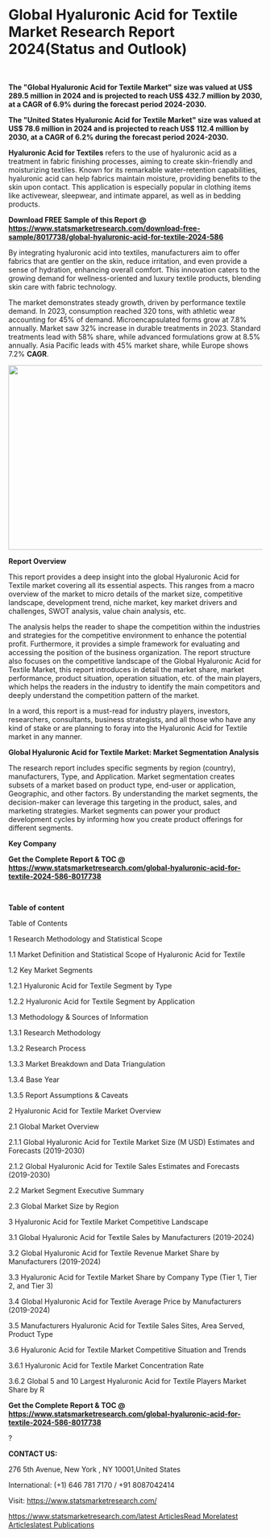 <h1>Global Hyaluronic Acid for Textile Market Research Report 2024(Status and Outlook)</h1><br/><p><strong>The "Global Hyaluronic Acid for Textile Market" size was valued at US$ 289.5 million in 2024 and is projected to reach US$ 432.7 million by 2030, at a <strong>CAGR</strong> of 6.9% during the forecast period 2024-2030.</strong></p>
 
 
 
 <p><strong>The "United States Hyaluronic Acid for Textile Market" size was valued at US$ 78.6 million in 2024 and is projected to reach US$ 112.4 million by 2030, at a <strong>CAGR</strong> of 6.2% during the forecast period 2024-2030.</strong></p>
 
 
 
 <p><strong>Hyaluronic Acid for Textiles</strong> refers to the use of hyaluronic acid as a treatment in fabric finishing processes, aiming to create skin-friendly and moisturizing textiles. Known for its remarkable water-retention capabilities, hyaluronic acid can help fabrics maintain moisture, providing benefits to the skin upon contact. This application is especially popular in clothing items like activewear, sleepwear, and intimate apparel, as well as in bedding products.</p>
 
 
 
 <p><strong>Download FREE Sample of this Report @ <a href="https://www.statsmarketresearch.com/download-free-sample/8017738/global-hyaluronic-acid-for-textile-2024-586">https://www.statsmarketresearch.com/download-free-sample/8017738/global-hyaluronic-acid-for-textile-2024-586</a></strong></p>
 
 
 
 <p>By integrating hyaluronic acid into textiles, manufacturers aim to offer fabrics that are gentler on the skin, reduce irritation, and even provide a sense of hydration, enhancing overall comfort. This innovation caters to the growing demand for wellness-oriented and luxury textile products, blending skin care with fabric technology.</p>
 
 
 
 <p>The market demonstrates steady growth, driven by performance textile demand. In 2023, consumption reached 320 tons, with athletic wear accounting for 45% of demand. Microencapsulated forms grow at 7.8% annually. Market saw 32% increase in durable treatments in 2023. Standard treatments lead with 58% share, while advanced formulations grow at 8.5% annually. Asia Pacific leads with 45% market share, while Europe shows 7.2% <strong>CAGR</strong>.</p>
 
 
 
 <p><img alt="" src="https://www.24marketreports.com/assets/report-images/HyaluronicAcidforTextileMarket.png" style="height:366px; width:731px" /></p>
 
 
 
 <p><strong>Report Overview</strong></p>
 
 
 
 <p>This report provides a deep insight into the global Hyaluronic Acid for Textile market covering all its essential aspects. This ranges from a macro overview of the market to micro details of the market size, competitive landscape, development trend, niche market, key market drivers and challenges, SWOT analysis, value chain analysis, etc.</p>
 
 
 
 <p>The analysis helps the reader to shape the competition within the industries and strategies for the competitive environment to enhance the potential profit. Furthermore, it provides a simple framework for evaluating and accessing the position of the business organization. The report structure also focuses on the competitive landscape of the Global Hyaluronic Acid for Textile Market, this report introduces in detail the market share, market performance, product situation, operation situation, etc. of the main players, which helps the readers in the industry to identify the main competitors and deeply understand the competition pattern of the market.</p>
 
 
 
 <p>In a word, this report is a must-read for industry players, investors, researchers, consultants, business strategists, and all those who have any kind of stake or are planning to foray into the Hyaluronic Acid for Textile market in any manner.</p>
 
 
 
 <p><strong>Global Hyaluronic Acid for Textile Market: Market Segmentation Analysis</strong></p>
 
 
 
 <p>The research report includes specific segments by region (country), manufacturers, Type, and Application. Market segmentation creates subsets of a market based on product type, end-user or application, Geographic, and other factors. By understanding the market segments, the decision-maker can leverage this targeting in the product, sales, and marketing strategies. Market segments can power your product development cycles by informing how you create product offerings for different segments.</p>
 
 
 
 <p><strong>Key Company</strong></p>
 
 
 
 <div><b>Get the Complete Report & TOC @ <a href="https://www.statsmarketresearch.com/global-hyaluronic-acid-for-textile-2024-586-8017738">https://www.statsmarketresearch.com/global-hyaluronic-acid-for-textile-2024-586-8017738</a></b></div>
 
 
 
 <p><br />
 
 <b>Table of content</b></p>
 
 
 
 <p>Table of Contents<br />
 
 1 Research Methodology and Statistical Scope<br />
 
 1.1 Market Definition and Statistical Scope of Hyaluronic Acid for Textile<br />
 
 1.2 Key Market Segments<br />
 
 1.2.1 Hyaluronic Acid for Textile Segment by Type<br />
 
 1.2.2 Hyaluronic Acid for Textile Segment by Application<br />
 
 1.3 Methodology & Sources of Information<br />
 
 1.3.1 Research Methodology<br />
 
 1.3.2 Research Process<br />
 
 1.3.3 Market Breakdown and Data Triangulation<br />
 
 1.3.4 Base Year<br />
 
 1.3.5 Report Assumptions & Caveats<br />
 
 2 Hyaluronic Acid for Textile Market Overview<br />
 
 2.1 Global Market Overview<br />
 
 2.1.1 Global Hyaluronic Acid for Textile Market Size (M USD) Estimates and Forecasts (2019-2030)<br />
 
 2.1.2 Global Hyaluronic Acid for Textile Sales Estimates and Forecasts (2019-2030)<br />
 
 2.2 Market Segment Executive Summary<br />
 
 2.3 Global Market Size by Region<br />
 
 3 Hyaluronic Acid for Textile Market Competitive Landscape<br />
 
 3.1 Global Hyaluronic Acid for Textile Sales by Manufacturers (2019-2024)<br />
 
 3.2 Global Hyaluronic Acid for Textile Revenue Market Share by Manufacturers (2019-2024)<br />
 
 3.3 Hyaluronic Acid for Textile Market Share by Company Type (Tier 1, Tier 2, and Tier 3)<br />
 
 3.4 Global Hyaluronic Acid for Textile Average Price by Manufacturers (2019-2024)<br />
 
 3.5 Manufacturers Hyaluronic Acid for Textile Sales Sites, Area Served, Product Type<br />
 
 3.6 Hyaluronic Acid for Textile Market Competitive Situation and Trends<br />
 
 3.6.1 Hyaluronic Acid for Textile Market Concentration Rate<br />
 
 3.6.2 Global 5 and 10 Largest Hyaluronic Acid for Textile Players Market Share by R</p>
 
 
 
 <div><b>Get the Complete Report & TOC @ <a href="https://www.statsmarketresearch.com/global-hyaluronic-acid-for-textile-2024-586-8017738">https://www.statsmarketresearch.com/global-hyaluronic-acid-for-textile-2024-586-8017738</a></b></div>
 
 
 
 <p>? </p>
 
 
 
 <p><b>CONTACT US:</b><br />
 
 276 5th Avenue, New York , NY 10001,United States<br />
 
 International: (+1) 646 781 7170 / +91 8087042414<br />
 
 Visit: <a href="https://www.statsmarketresearch.com/">https://www.statsmarketresearch.com/</a><br />
 
 <a href="https://gyeongbokgung.com">https://www.statsmarketresearch.com/</a><a href="https://hallyeomaritime.com">latest Articles</a><a href="https://jingwansa.com">Read More</a><a href="https://nguoiviet.jp/">latest Articles</a><a href="https://www.intelmarketresearch.com/">latest Publications</a></p>